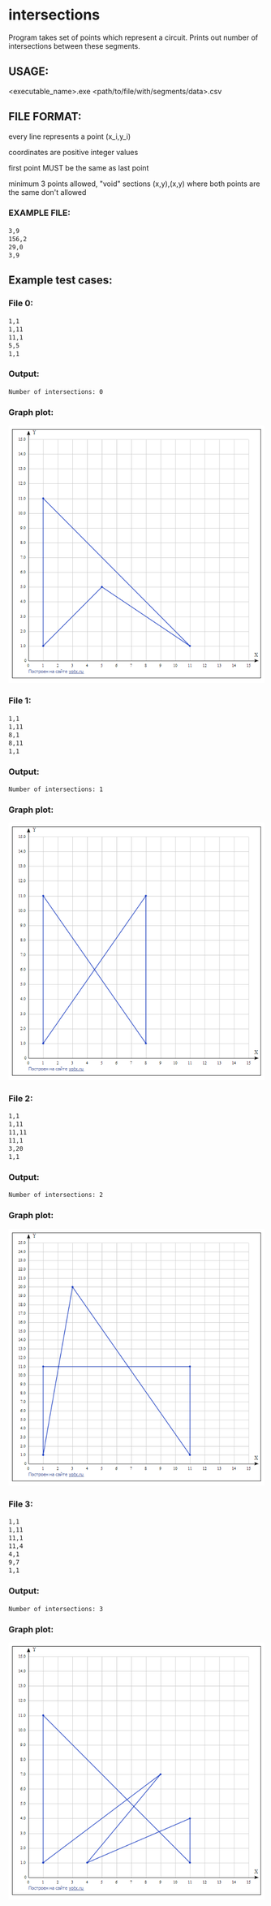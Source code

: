 # intersections

Program takes set of points which represent a circuit.
Prints out number of intersections between these segments.

## USAGE:

<executable_name>.exe <path/to/file/with/segments/data>.csv

## FILE FORMAT:

every line represents a point (x_i,y_i)

coordinates are positive integer values

first point MUST be the same as last point

minimum 3 points allowed, "void" sections (x,y),(x,y) where both points are the same don't allowed

### EXAMPLE FILE:

    3,9
    156,2
    29,0
    3,9


## Example test cases:

### File 0:

    1,1
    1,11
    11,1
    5,5
    1,1

### Output:

    Number of intersections: 0

### Graph plot:

![alt text](https://github.com/6uoMycop/intersections/raw/master/graph0.png)


### File 1:

    1,1
    1,11
    8,1
    8,11
    1,1

### Output:

    Number of intersections: 1

### Graph plot:

![alt text](https://github.com/6uoMycop/intersections/raw/master/graph1.png)


### File 2:

    1,1
    1,11
    11,11
    11,1
    3,20
    1,1

### Output:

    Number of intersections: 2

### Graph plot:

![alt text](https://github.com/6uoMycop/intersections/raw/master/graph2.png)


### File 3:

    1,1
    1,11
    11,1
    11,4
    4,1
    9,7
    1,1

### Output:

    Number of intersections: 3

### Graph plot:

![alt text](https://github.com/6uoMycop/intersections/raw/master/graph3.png)

